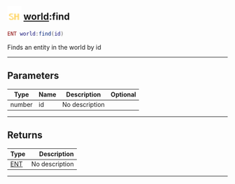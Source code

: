 ## <img src="../../.gitbook/assets/shared.png" width="32" height="32" /> [world](../world/README.md):find

```lua
ENT world:find(id)
```

Finds an entity in the world by id<br>

-----------------
## Parameters

| Type   | Name | Description | Optional |
| ------ | ---- | ----------- | -------: |
| number | id | No description |  |

-----------------
## Returns

| Type   | Description |
| ------ | ----------: |
| [ENT](../ent/README.md) | No description |


--------